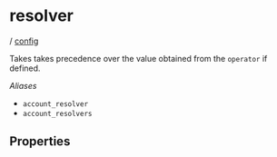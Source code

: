 # resolver

/ [config](reference/server-config/index.md) 

Takes takes precedence over the value obtained from
the `operator` if defined.

*Aliases*
- `account_resolver`
- `account_resolvers`

## Properties

